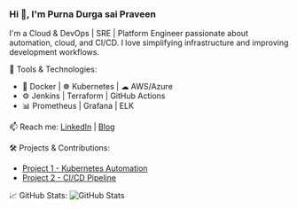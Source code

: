 ### Hi 👋, I'm Purna Durga sai Praveen

I'm a Cloud & DevOps | SRE | Platform Engineer passionate about automation, cloud, and CI/CD. I love simplifying infrastructure and improving development workflows.

🔧 Tools & Technologies:
- 🐳 Docker | ☸ Kubernetes | ☁ AWS/Azure
- ⚙ Jenkins | Terraform | GitHub Actions
- 📊 Prometheus | Grafana | ELK

📫 Reach me: [LinkedIn](https://www.linkedin.com/in/donthamsetti-purna-durga-sai-praveen-2670b6260/) | [Blog](https://hashnode.com/@SaiPraveen63)

🛠 Projects & Contributions:
- [Project 1 - Kubernetes Automation](https://github.com/yourusername/project1)
- [Project 2 - CI/CD Pipeline](https://github.com/yourusername/project2)

📈 GitHub Stats:
![GitHub Stats](https://github-readme-stats.vercel.app/api?username=yourusername&show_icons=true&theme=radical)
